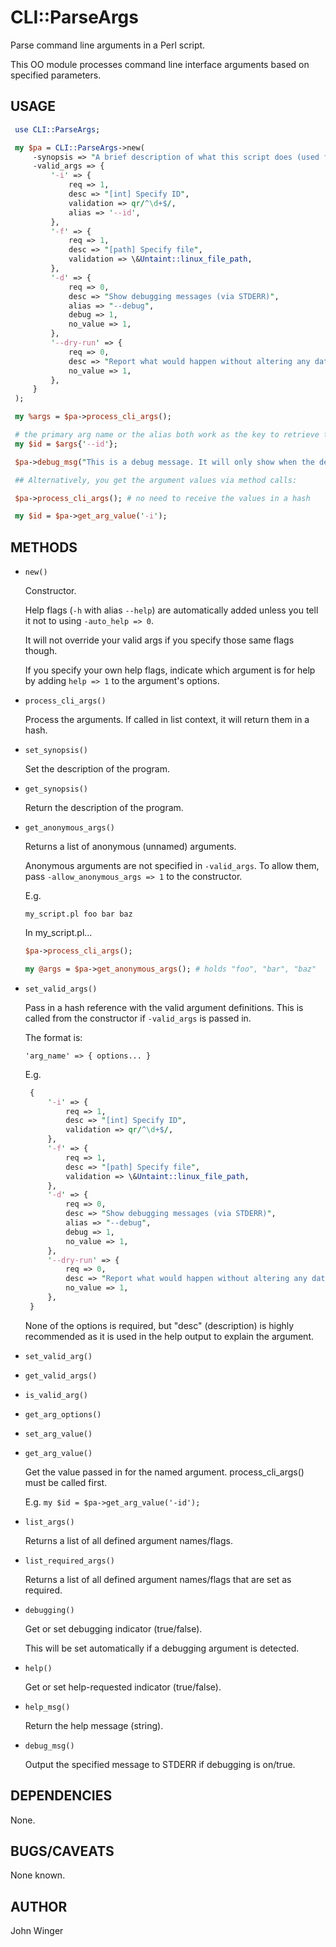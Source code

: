 # CLI::ParseArgs

Parse command line arguments in a Perl script.

This OO module processes command line interface arguments based on specified parameters.

## USAGE

```perl
 use CLI::ParseArgs;

 my $pa = CLI::ParseArgs->new(
     -synopsis => "A brief description of what this script does (used for help)",
     -valid_args => {
         '-i' => {
             req => 1,
             desc => "[int] Specify ID",
             validation => qr/^\d+$/,
             alias => '--id',
         },
         '-f' => {
             req => 1,
             desc => "[path] Specify file",
             validation => \&Untaint::linux_file_path,
         },
         '-d' => {
             req => 0,
             desc => "Show debugging messages (via STDERR)",
             alias => "--debug",
             debug => 1,
             no_value => 1,
         },
         '--dry-run' => {
             req => 0,
             desc => "Report what would happen without altering any data",
             no_value => 1,
         },
     }
 );

 my %args = $pa->process_cli_args();

 # the primary arg name or the alias both work as the key to retrieve the value
 my $id = $args{'--id'};

 $pa->debug_msg("This is a debug message. It will only show when the debugging argument is indicated");

 ## Alternatively, you get the argument values via method calls:

 $pa->process_cli_args(); # no need to receive the values in a hash

 my $id = $pa->get_arg_value('-i');
```

## METHODS

* `new()`

  Constructor.

  Help flags (`-h` with alias `--help`) are automatically added unless you tell it not to using `-auto_help => 0`.

  It will not override your valid args if you specify those same flags though.

  If you specify your own help flags, indicate which argument is for help by adding `help => 1` to the argument's options.

* `process_cli_args()`

  Process the arguments. If called in list context, it will return them in a hash.

* `set_synopsis()`

  Set the description of the program.

* `get_synopsis()`

  Return the description of the program.

* `get_anonymous_args()`

  Returns a list of anonymous (unnamed) arguments.

  Anonymous arguments are not specified in `-valid_args`. To allow them, pass `-allow_anonymous_args => 1` to the constructor.

  E.g.

  `my_script.pl foo bar baz`

  In my_script.pl...

  ```perl
  $pa->process_cli_args();

  my @args = $pa->get_anonymous_args(); # holds "foo", "bar", "baz"
  ```

* `set_valid_args()`

  Pass in a hash reference with the valid argument definitions. This is called from the constructor if `-valid_args` is passed in.

  The format is:

  `'arg_name' => { options... }`

  E.g.

  ```perl
   {
       '-i' => {
           req => 1,
           desc => "[int] Specify ID",
           validation => qr/^\d+$/,
       },
       '-f' => {
           req => 1,
           desc => "[path] Specify file",
           validation => \&Untaint::linux_file_path,
       },
       '-d' => {
           req => 0,
           desc => "Show debugging messages (via STDERR)",
           alias => "--debug",
           debug => 1,
           no_value => 1,
       },
       '--dry-run' => {
           req => 0,
           desc => "Report what would happen without altering any data",
           no_value => 1,
       },
   }
  ```

  None of the options is required, but "desc" (description) is highly recommended as it is used in the help output to explain the argument.

* `set_valid_arg()`

* `get_valid_args()`

* `is_valid_arg()`

* `get_arg_options()`

* `set_arg_value()`

* `get_arg_value()`

  Get the value passed in for the named argument. process_cli_args() must be called first.

  E.g. `my $id = $pa->get_arg_value('-id');`

* `list_args()`

  Returns a list of all defined argument names/flags.

* `list_required_args()`

  Returns a list of all defined argument names/flags that are set as required.

* `debugging()`

  Get or set debugging indicator (true/false).

  This will be set automatically if a debugging argument is detected.

* `help()`

  Get or set help-requested indicator (true/false).

* `help_msg()`

  Return the help message (string).

* `debug_msg()`

  Output the specified message to STDERR if debugging is on/true.

## DEPENDENCIES

None.

## BUGS/CAVEATS

None known.

## AUTHOR

John Winger
